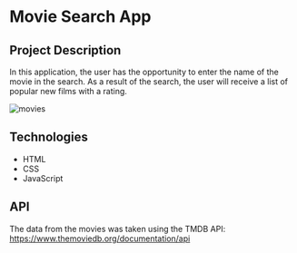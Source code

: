 # Movie Search App
## Project Description

In this application, the user has the opportunity to enter the name of the movie in the search. As a result of the search, the user will receive a list of popular new films with a rating.

![movies](https://user-images.githubusercontent.com/61186198/147678327-286e9936-914b-4a88-8c93-db5572eb8bb6.gif)

## Technologies

- HTML
- CSS
- JavaScript 

## API

The data from the movies was taken using the TMDB API: https://www.themoviedb.org/documentation/api
